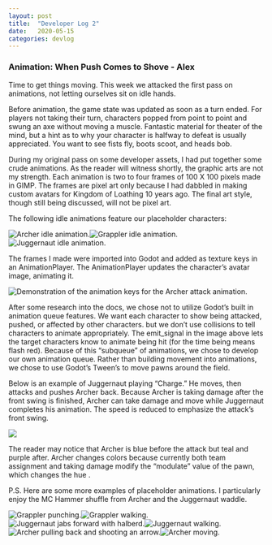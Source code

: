 ```yaml
---
layout: post
title:  "Developer Log 2"
date:   2020-05-15
categories: devlog
---
```


### Animation: When Push Comes to Shove - Alex

Time to get things moving. This week we attacked the first pass on animations, not letting ourselves sit on idle hands.

Before animation, the game state was updated as soon as a turn ended. For players not taking their turn, characters popped from point to point and swung an axe without moving a muscle. Fantastic material for theater of the mind, but a hint as to why your character is halfway to defeat is usually appreciated. You want to see fists fly, boots scoot, and heads bob.

During my original pass on some developer assets, I had put together some crude animations. As the reader will witness shortly, the graphic arts are not my strength. Each animation is two to four frames of 100 X 100 pixels made in GIMP. The frames are pixel art only because I had dabbled in making custom avatars for Kingdom of Loathing 10 years ago. The final art style, though still being discussed, will not be pixel art.

The following idle animations feature our placeholder characters:

![Archer idle animation.]({{site.baseurl}}/assets/images/2020-05-15-developer-log-2/archer.gif)![Grappler idle animation.]({{site.baseurl}}/assets/images/2020-05-15-developer-log-2/grapp.gif)![Juggernaut idle animation.]({{site.baseurl}}/assets/images/2020-05-15-developer-log-2/jugg.gif)

<!--end_excerpt-->

The frames I made were imported into Godot and added as texture keys in an AnimationPlayer. The AnimationPlayer updates the character’s avatar image, animating it.

![Demonstration of the animation keys for the Archer attack animation.]({{site.baseurl}}/assets/images/2020-05-15-developer-log-2/animating.gif)

After some research into the docs, we chose not to utilize Godot’s built in animation queue features. We want each character to show being attacked, pushed, or affected by other characters. but we don’t use collisions to tell characters to animate appropriately. The emit_signal in the image above lets the target characters know to animate being hit (for the time being means flash red).  Because of this “subqueue” of animations, we chose to develop our own animation queue.  Rather than building movement into animations, we chose to use Godot’s Tween’s to move pawns around the field.

Below is an example of Juggernaut playing “Charge.” He moves, then attacks and pushes Archer back. Because Archer is taking damage after the front swing is finished, Archer can take damage and move while Juggernaut completes his animation. The speed is reduced to emphasize the attack’s front swing.

![]({{site.baseurl}}/assets/images/2020-05-15-developer-log-2/action.gif)

The reader may notice that Archer is blue before the attack but teal and purple after. Archer changes colors because currently both team assignment and taking damage modify the “modulate” value of the pawn, which changes the hue .

P.S. Here are some more examples of placeholder animations. I particularly enjoy the MC Hammer shuffle from Archer and the Juggernaut waddle.

![Grappler punching.]({{site.baseurl}}/assets/images/2020-05-15-developer-log-2/pun.gif)![Grappler walking.]({{site.baseurl}}/assets/images/2020-05-15-developer-log-2/pun2.gif)![Juggernaut jabs forward with halberd.]({{site.baseurl}}/assets/images/2020-05-15-developer-log-2/pun3.gif)![Juggernaut walking.]({{site.baseurl}}/assets/images/2020-05-15-developer-log-2/pun4.gif)![Archer pulling back and shooting an arrow.]({{site.baseurl}}/assets/images/2020-05-15-developer-log-2/pun5.gif)![Archer moving.]({{site.baseurl}}/assets/images/2020-05-15-developer-log-2/pun6.gif)
